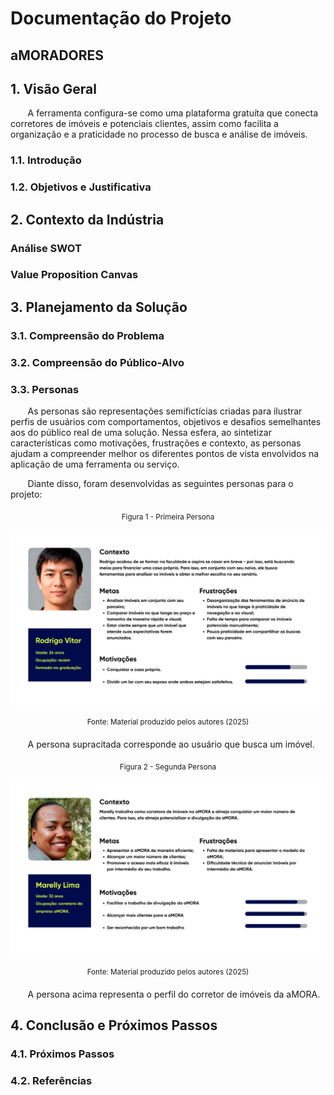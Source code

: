 # Documentação do Projeto

## aMORADORES

## 1. Visão Geral

&nbsp; &nbsp; &nbsp; &nbsp;A ferramenta configura-se como uma plataforma gratuíta que conecta corretores de imóveis e potenciais clientes, assim como facilita a organização e a praticidade no processo de busca e análise de imóveis. 

### 1.1. Introdução 

### 1.2. Objetivos e Justificativa  

## 2. Contexto da Indústria

### Análise SWOT  

### Value Proposition Canvas  

## 3. Planejamento da Solução

### 3.1. Compreensão do Problema  

### 3.2. Compreensão do Público-Alvo

### 3.3. Personas  

&nbsp; &nbsp; &nbsp; &nbsp;As personas são representações semifictícias criadas para ilustrar perfis de usuários com comportamentos, objetivos e desafios semelhantes aos do público real de uma solução. Nessa esfera, ao sintetizar características como motivações, frustrações e contexto, as personas ajudam a compreender melhor os diferentes pontos de vista envolvidos na aplicação de uma ferramenta ou serviço.

&nbsp; &nbsp; &nbsp; &nbsp;Diante disso, foram desenvolvidas as seguintes personas para o projeto:

<div align = "center">
    
<sub>Figura 1 - Primeira Persona </sub>
    
<img src = "../assets/persona1.png">

<sup>Fonte: Material produzido pelos autores (2025)</sup>

</div>

&nbsp; &nbsp; &nbsp; &nbsp;A persona supracitada corresponde ao usuário que busca um imóvel.

<div align = "center">
    
<sub>Figura 2 - Segunda Persona </sub>
    
<img src = "../assets/persona2.png">
  
<sup>Fonte: Material produzido pelos autores (2025)</sup>

</div>

&nbsp; &nbsp; &nbsp; &nbsp;A persona acima representa o perfil do corretor de imóveis da aMORA.

## 4. Conclusão e Próximos Passos

### 4.1. Próximos Passos  

### 4.2. Referências
